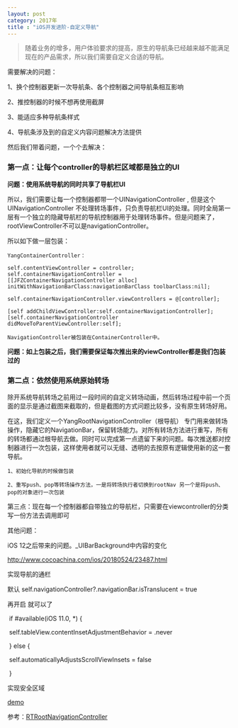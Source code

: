 ```yaml
---
layout: post
category: 2017年
title : "iOS开发进阶-自定义导航"
---
```


> 随着业务的增多，用户体验要求的提高，原生的导航条已经越来越不能满足现在的产品需求，所以我们需要自定义合适的导航。



需要解决的问题：

1、换个控制器更新一次导航条、各个控制器之间导航条相互影响

2、推控制器的时候不想再使用截屏

3、能适应多种导航条样式

4、导航条涉及到的自定义内容问题解决方法提供



然后我们带着问题，一个个去解决：



### 第一点：让每个controller的导航栏区域都是独立的UI

**问题：使用系统导航的同时共享了导航栏UI**

所以，我们需要让每一个控制器都带一个UINavigationController , 但是这个UINavigationController 不处理转场事件，只负责导航栏UI的处理。同时全局第一层有一个独立的隐藏导航栏的导航控制器用于处理转场事件。但是问题来了，rootViewController不可以是navigationController。

所以如下做一层包装：

```
YangContainerController：

self.contentViewController = controller;
self.containerNavigationController = [[JFZContainerNavigationController alloc] initWithNavigationBarClass:navigationBarClass toolbarClass:nil];

self.containerNavigationController.viewControllers = @[controller];

[self addChildViewController:self.containerNavigationController];
[self.containerNavigationController didMoveToParentViewController:self];

NavigationController被包装在ContainerController中。
```

**问题：如上包装之后，我们需要保证每次推出来的viewController都是我们包装过的**

### 第二点：依然使用系统原始转场

除开系统导航转场之前用过一段时间的自定义转场动画，然后转场过程中前一个页面的显示是通过截图来截取的，但是截图的方式问题比较多，没有原生转场好用。

在这，我们定义一个YangRootNavigationController（根导航） 专门用来做转场操作，隐藏它的NavigationBar，保留转场能力。对所有转场方法进行重写，所有的转场都通过根导航去做。同时可以完成第一点遗留下来的问题。每次推送都对控制器进行一次包装，这样使用者就可以无缝、透明的去按原有逻辑使用新的这一套导航。

```
1、初始化导航的时候做包装

2、重写push、pop等转场操作方法，一是将转场执行者切换到rootNav 另一个是将push、pop的对象进行一次包装
```



第三点：现在每一个控制器都自带独立的导航栏，只需要在viewcontroller的分类写一份方法去调用即可



其他问题：



iOS 12之后带来的问题。_UIBarBackground中内容的变化

http://www.cocoachina.com/ios/20180524/23487.html



实现导航的通栏

默认 self.navigationController?.navigationBar.isTranslucent = true

再开启  就可以了

​       if #available(iOS 11.0, *) {

​            self.tableView.contentInsetAdjustmentBehavior = .never

​        } else {

​             self.automaticallyAdjustsScrollViewInsets = false

​        }



实现安全区域



[demo](https://github.com/xilankong/YangNavigationHelper)



参考：[RTRootNavigationController](https://github.com/rickytan/RTRootNavigationController)